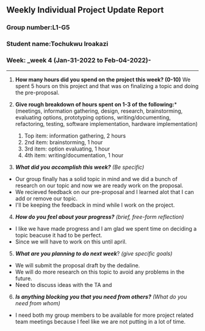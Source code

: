 ## Weekly Individual Project Update Report
### Group number:L1-G5
### Student name:Tochukwu Iroakazi
### Week: _week 4  (Jan-31-2022 to Feb-04-2022)- 
___
1. **How many hours did you spend on the project this week? (0-10)**
    We spent 5 hours on this project and that was on finalizing a topic and doing the pre-proposal. 

2. **Give rough breakdown of hours spent on 1-3 of the following:***
   (meetings, information gathering, design, research, brainstorming, evaluating options, prototyping options, writing/documenting, refactoring, testing, software implementation, hardware implementation)
   1. Top item: information gathering, 2 hours 
   2. 2nd item: brainstorming, 1 hour
   3. 3rd item: option evaluating, 1 hour
   4. 4th item: writing/documentation, 1 hour
3. ***What did you accomplish this week?*** _(Be specific)_
  - Our group finally has a solid topic in mind and we did a bunch of research on our topic and now we are ready work on the proposal. 
  - We recieved feedback on our pre-proposal and I learned alot that I can add or remove our topic. 
  - I'll be keeping the feedback in mind while I work on the project. 
4. ***How do you feel about your progress?*** _(brief, free-form reflection)_
  - I like we have made progress and I am glad we spent time on deciding a topic beacuse it had to be perfect. 
  - Since we will have to work on this until april. 
5. ***What are you planning to do next week***? _(give specific goals)_
  - We will submit the proposal draft by the dedaline.
  - We will do more research on this topic to avoid any problems in the future. 
  - Need to discuss ideas with the TA and 
6. ***Is anything blocking you that you need from others?*** _(What do you need from whom)_
  - I need both my group members to be available for more project related team meetings because I feel like we are not putting in a lot of time. 
